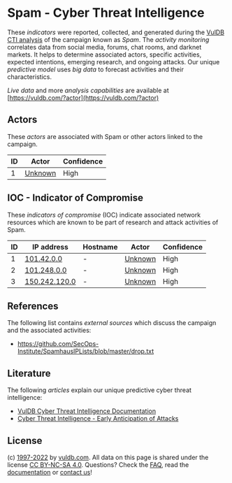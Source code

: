 # Spam - Cyber Threat Intelligence

These _indicators_ were reported, collected, and generated during the [VulDB CTI analysis](https://vuldb.com/?kb.cti) of the campaign known as _Spam_. The _activity monitoring_ correlates data from social media, forums, chat rooms, and darknet markets. It helps to determine associated actors, specific activities, expected intentions, emerging research, and ongoing attacks. Our unique _predictive model_ uses _big data_ to forecast activities and their characteristics.

_Live data_ and more _analysis capabilities_ are available at [https://vuldb.com/?actor](https://vuldb.com/?actor)

## Actors

These _actors_ are associated with Spam or other actors linked to the campaign.

ID | Actor | Confidence
-- | ----- | ----------
1 | [Unknown](https://vuldb.com/?actor.unknown) | High

## IOC - Indicator of Compromise

These _indicators of compromise_ (IOC) indicate associated network resources which are known to be part of research and attack activities of Spam.

ID | IP address | Hostname | Actor | Confidence
-- | ---------- | -------- | ----- | ----------
1 | [101.42.0.0](https://vuldb.com/?ip.101.42.0.0) | - | [Unknown](https://vuldb.com/?actor.unknown) | High
2 | [101.248.0.0](https://vuldb.com/?ip.101.248.0.0) | - | [Unknown](https://vuldb.com/?actor.unknown) | High
3 | [150.242.120.0](https://vuldb.com/?ip.150.242.120.0) | - | [Unknown](https://vuldb.com/?actor.unknown) | High

## References

The following list contains _external sources_ which discuss the campaign and the associated activities:

* https://github.com/SecOps-Institute/SpamhausIPLists/blob/master/drop.txt

## Literature

The following _articles_ explain our unique predictive cyber threat intelligence:

* [VulDB Cyber Threat Intelligence Documentation](https://vuldb.com/?kb.cti)
* [Cyber Threat Intelligence - Early Anticipation of Attacks](https://www.scip.ch/en/?labs.20201022)

## License

(c) [1997-2022](https://vuldb.com/?kb.changelog) by [vuldb.com](https://vuldb.com/?kb.about). All data on this page is shared under the license [CC BY-NC-SA 4.0](https://creativecommons.org/licenses/by-nc-sa/4.0/). Questions? Check the [FAQ](https://vuldb.com/?kb.faq), read the [documentation](https://vuldb.com/?kb) or [contact us](https://vuldb.com/?contact)!

